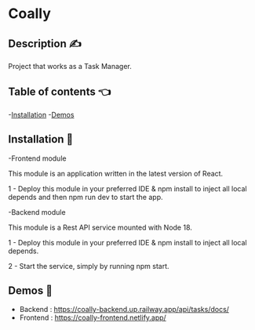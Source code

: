 # Coally

## Description ✍️

Project that works as a Task Manager.

## Table of contents 👈

-[Installation](#installation)
-[Demos](#demos)

## Installation 🔧

-Frontend module

This module is an application written in the latest version of React.

1 - Deploy this module in your preferred IDE & npm install to inject all local depends and then npm run dev to start the app.

-Backend module

This module is a Rest API service mounted with Node 18.

1 - Deploy this module in your preferred IDE & npm install to inject all local depends.

2 - Start the service, simply by running npm start.

## Demos 🔧

- Backend : https://coally-backend.up.railway.app/api/tasks/docs/
- Frontend : https://coally-frontend.netlify.app/




